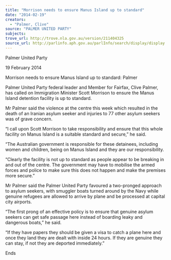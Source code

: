 ```yaml
---
title: "Morrison needs to ensure Manus Island up to standard"
date: "2014-02-19"
creators:
  - "Palmer, Clive"
source: "PALMER UNITED PARTY"
subjects:
trove_url: http://trove.nla.gov.au/version/211404325
source_url: http://parlinfo.aph.gov.au/parlInfo/search/display/display.w3p;query=Id%3A%22media/pressrel/3009682%22
---
```


 Palmer United Party 

 19 February 2014  

 Morrison needs to ensure Manus Island up to standard: Palmer 

 Palmer United Party federal leader and Member for Fairfax, Clive Palmer, has called on Immigration  Minister Scott Morrison to ensure the Manus Island detention facility is up to standard. 

 Mr Palmer said the violence at the centre this week which resulted in the death of an Iranian asylum seeker  and injuries to 77 other asylum seekers was of grave concern. 

 “I call upon Scott Morrison to take responsibility and ensure that this whole facility on Manus Island is a  suitable standard and secure,” he said. 

 “The Australian government is responsible for these detainees, including women and children, being on  Manus Island and they are our responsibility. 

 “Clearly the facility is not up to standard as people appear to be breaking in and out of the centre. The  government may have to mobilise the armed forces and police to make sure this does not happen and make  the premises more secure.” 

 Mr Palmer said the Palmer United Party favoured a two-pronged approach to asylum seekers, with  smuggler boats turned around by the Navy while genuine refugees are allowed to arrive by plane and be  processed at capital city airports. 

 “The first prong of an effective policy is to ensure that genuine asylum seekers can get safe passage here  instead of boarding leaky and dangerous boats,” he said. 

 “If they have papers they should be given a visa to catch a plane here and once they land they are dealt  with inside 24 hours. If they are genuine they can stay, if not they are deported immediately.” 

 Ends 

 

